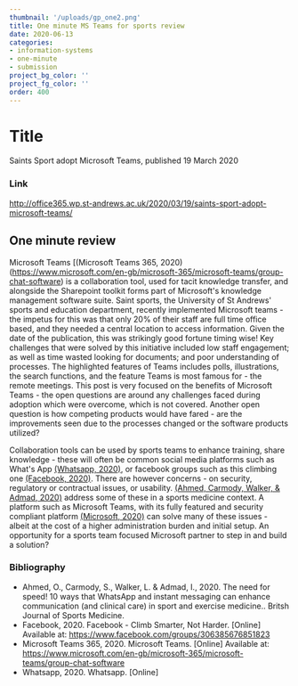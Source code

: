 ```yaml
---
thumbnail: '/uploads/gp_one2.png'
title: One minute MS Teams for sports review
date: 2020-06-13
categories: 
- information-systems
- one-minute
- submission
project_bg_color: ''
project_fg_color: ''
order: 400
---
```

# Title
Saints Sport adopt Microsoft Teams, published 19 March 2020
### Link
http://office365.wp.st-andrews.ac.uk/2020/03/19/saints-sport-adopt-microsoft-teams/

## One minute review
Microsoft Teams [(Microsoft Teams 365, 2020) (https://www.microsoft.com/en-gb/microsoft-365/microsoft-teams/group-chat-software) is a collaboration tool, used for tacit knowledge transfer, and alongside the Sharepoint toolkit forms part of Microsoft's knowledge management software suite.
Saint sports, the University of St Andrews' sports and education department, recently implemented Microsoft teams - the impetus for this was that only 20% of their staff are full time office based, and they needed a central location to access information. Given the date of the publication, this was strikingly good fortune timing wise!
Key challenges that were solved by this initiative included low staff engagement; as well as time wasted looking for documents; and poor understanding of processes.
The highlighted features of Teams includes polls, illustrations, the search functions, and the feature Teams is most famous for - the remote meetings.
This post is very focused on the benefits of Microsoft Teams - the open questions are around any challenges faced during adoption which were overcome, which is not covered. Another open question is how competing products would have fared - are the improvements seen due to the processes changed or the software products utilized?

Collaboration tools can be used by sports teams to enhance training, share knowledge - these will often be common social media platforms such as What's App [(Whatsapp, 2020)](https://www.whatsapp.com/), or facebook groups such as this climbing one [(Facebook, 2020)](https://www.facebook.com/groups/306385676851823). There are however concerns - on security, regulatory or contractual issues, or usability. [(Ahmed, Carmody, Walker, & Admad, 2020)](https://bjsm.bmj.com/content/early/2020/05/21/bjsports-2019-101707.full) address some of these in a sports medicine context. A platform such as Microsoft Teams, with its fully featured and security compliant platform [(Microsoft, 2020)](https://docs.microsoft.com/en-us/microsoft-365/compliance/offering-home?view=o365-worldwide) can solve many of these issues - albeit at the cost of a higher administration burden and initial setup. An opportunity for a sports team focused Microsoft partner to step in and build a solution?

### Bibliography
- Ahmed, O., Carmody, S., Walker, L. & Admad, I., 2020. The need for speed! 10 ways that WhatsApp and instant messaging can enhance communication (and clinical care) in sport and exercise medicine.. Britsh Journal of Sports Medicine.
- Facebook, 2020. Facebook - Climb Smarter, Not Harder. [Online] 
Available at: https://www.facebook.com/groups/306385676851823
- Microsoft Teams 365, 2020. Microsoft Teams. [Online] 
Available at: https://www.microsoft.com/en-gb/microsoft-365/microsoft-teams/group-chat-software
- Whatsapp, 2020. Whatsapp. [Online] 
